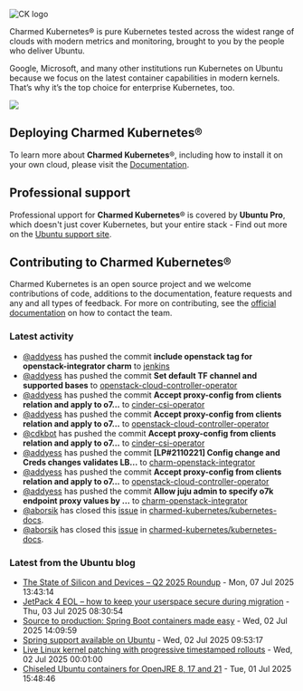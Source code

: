 ![CK logo](https://assets.ubuntu.com/v1/451d4cf4-Charmed+Kubernetes_RGB_onWhite_2022.svg)

Charmed Kubernetes® is pure Kubernetes tested across the widest range of clouds with modern metrics and monitoring, brought to you by the people who deliver Ubuntu.

Google, Microsoft, and many other institutions run Kubernetes on Ubuntu because we focus on the latest container capabilities in modern kernels. That’s why it’s the top choice for enterprise Kubernetes, too.

![](https://assets.ubuntu.com/v1/843c77b6-juju-at-a-glace.svg)

## Deploying Charmed Kubernetes®

To learn more about **Charmed Kubernetes**®, including how to install it on your own cloud, please visit the [Documentation][docs].

## Professional support

Professional upport for **Charmed Kubernetes**® is covered by **Ubuntu Pro**, which doesn't just cover Kubernetes, but your entire stack - Find out more on the [Ubuntu support site](https://ubuntu.com/support).

## Contributing to Charmed Kubernetes®

Charmed Kubernetes is an open source project and we welcome contributions of code, additions to the documentation, feature requests and any and all types of feedback. For more on contributing, see the [official documentation][get-in-touch] on how to contact the team.

<!-- LINKS -->
[docs]: https://ubuntu.com/kubernetes/docs
[get-in-touch]: https://ubuntu.com/kubernetes/docs/get-in-touch

### Latest activity

<!-- activity starts -->
 - [@addyess](https://github.com/addyess) has pushed the commit **include openstack tag for openstack-integrator charm** to [jenkins](https://github.com/charmed-kubernetes/jenkins)
 - [@addyess](https://github.com/addyess) has pushed the commit **Set default TF channel and supported bases** to [openstack-cloud-controller-operator](https://github.com/charmed-kubernetes/openstack-cloud-controller-operator)
 - [@addyess](https://github.com/addyess) has pushed the commit **Accept proxy-config from clients relation and apply to o7...** to [cinder-csi-operator](https://github.com/charmed-kubernetes/cinder-csi-operator)
 - [@addyess](https://github.com/addyess) has pushed the commit **Accept proxy-config from clients relation and apply to o7...** to [openstack-cloud-controller-operator](https://github.com/charmed-kubernetes/openstack-cloud-controller-operator)
 - [@cdkbot](https://github.com/cdkbot) has pushed the commit **Accept proxy-config from clients relation and apply to o7...** to [cinder-csi-operator](https://github.com/charmed-kubernetes/cinder-csi-operator)
 - [@addyess](https://github.com/addyess) has pushed the commit **[LP#2110221] Config change and Creds changes validates LB...** to [charm-openstack-integrator](https://github.com/charmed-kubernetes/charm-openstack-integrator)
 - [@addyess](https://github.com/addyess) has pushed the commit **Accept proxy-config from clients relation and apply to o7...** to [openstack-cloud-controller-operator](https://github.com/charmed-kubernetes/openstack-cloud-controller-operator)
 - [@addyess](https://github.com/addyess) has pushed the commit **Allow juju admin to specify o7k endpoint proxy values by ...** to [charm-openstack-integrator](https://github.com/charmed-kubernetes/charm-openstack-integrator)
 - [@aborsik](https://github.com/aborsik) has closed this [issue](https://github.com/charmed-kubernetes/kubernetes-docs/issues/868) in [charmed-kubernetes/kubernetes-docs](https://api.github.com/repos/charmed-kubernetes/kubernetes-docs).
 - [@aborsik](https://github.com/aborsik) has closed this [issue](https://github.com/charmed-kubernetes/kubernetes-docs/issues/879) in [charmed-kubernetes/kubernetes-docs](https://api.github.com/repos/charmed-kubernetes/kubernetes-docs).
<!-- activity ends -->

<!-- roadmap starts -->

<!-- roadmap ends -->

### Latest from the Ubuntu blog

<!-- blog starts -->
* [The State of Silicon and Devices &#8211; Q2 2025 Roundup](https://ubuntu.com//blog/state-of-silicon-devices-q2) - Mon, 07 Jul 2025 13:43:14 
* [JetPack 4 EOL – how to keep your userspace secure during migration](https://ubuntu.com//blog/jetpack-4-eol) - Thu, 03 Jul 2025 08:30:54 
* [Source to production: Spring Boot containers made easy](https://ubuntu.com//blog/spring-boot-containers-made-easy) - Wed, 02 Jul 2025 14:09:59 
* [Spring support available on Ubuntu](https://ubuntu.com//blog/devpack-spring-support-ubuntu) - Wed, 02 Jul 2025 09:53:17 
* [Live Linux kernel patching with progressive timestamped rollouts](https://ubuntu.com//blog/live-linux-kernel-patching-with-progressive-timestamped-rollouts) - Wed, 02 Jul 2025 00:01:00 
* [Chiseled Ubuntu containers for OpenJRE 8, 17 and 21](https://ubuntu.com//blog/chiseled-ubuntu-containers-openjre) - Tue, 01 Jul 2025 15:48:46 
<!-- blog ends -->
